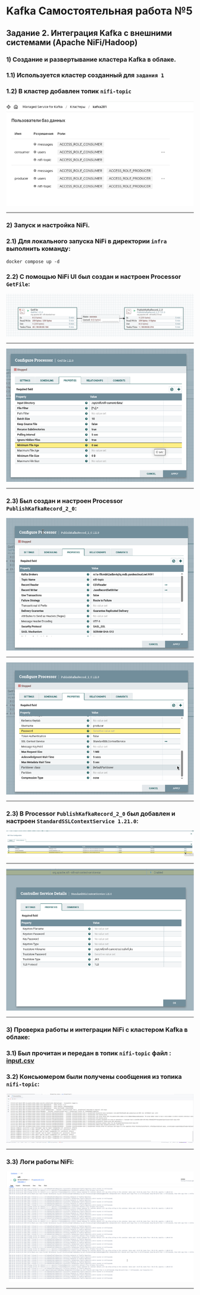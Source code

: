 # Kafka Самостоятельная работа №5
## Задание 2. Интеграция Kafka с внешними системами (Apache NiFi/Hadoop)

### 1) Создание и развертывание кластера Kafka в облаке.
### 1.1) Используется кластер созданный для `задания 1`
### 1.2) В кластер добавлен топик `nifi-topic`
![total](screenshots/001.png)
___
### 2) Запуск и настройка NiFi.
### 2.1) Для локального запуска NiFi в директории `infra` выполнить команду:
```
docker compose up -d
```
### 2.2) С помощью NiFi UI был создан и настроен Processor `GetFile`:
![total](screenshots/002.png)
___
![total](screenshots/003.png)
___
### 2.3) Был создан и настроен Processor `PublishKafkaRecord_2_0`:
![total](screenshots/004.png)
___
![total](screenshots/005.png)
___
### 2.3) В Processor `PublishKafkaRecord_2_0` был добавлен и настроен `StandardSSLContextService 1.21.0`:
![total](screenshots/006.png)
___
![total](screenshots/007.png)
___
### 3) Проверка работы и интеграции  NiFi с кластером Kafka в облаке:
### 3.1) Был прочитан и передан в топик `nifi-topic` файл : [input.csv](infra/nifi_data/input.csv)
### 3.2) Консьюмером были получены сообщения из топика `nifi-topic`:
![total](screenshots/008.png)
___
### 3.3) Логи работы NiFi:
![total](screenshots/009.png)
___
